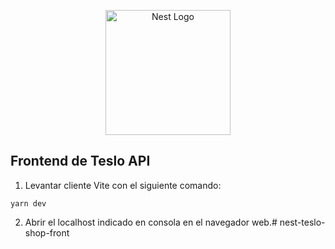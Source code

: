 <p align="center">
  <a href="http://nestjs.com/" target="blank"><img src="https://nestjs.com/img/logo-small.svg" width="200" alt="Nest Logo" /></a>
</p>

## Frontend de Teslo API

1. Levantar cliente Vite con el siguiente comando:
```
yarn dev
```

2. Abrir el localhost indicado en consola en el navegador web.# nest-teslo-shop-front
